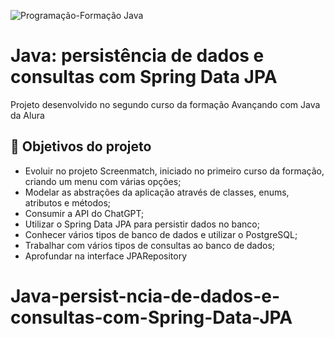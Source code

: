 
![Programação-Formação Java](https://github.com/iasminaraujoc/3355-java-screenmatch-com-jpa/assets/84939115/3c51e000-962d-4dc9-97fc-1d384e2511a2)

# Java: persistência de dados e consultas com Spring Data JPA

Projeto desenvolvido no segundo curso da formação Avançando com Java da Alura


## 🔨 Objetivos do projeto

- Evoluir no projeto Screenmatch, iniciado no primeiro curso da formação, criando um menu com várias opções;
- Modelar as abstrações da aplicação através de classes, enums, atributos e métodos;
- Consumir a API do ChatGPT;
- Utilizar o Spring Data JPA para persistir dados no banco;
- Conhecer vários tipos de banco de dados e utilizar o PostgreSQL;
- Trabalhar com vários tipos de consultas ao banco de dados;
- Aprofundar na interface JPARepository
# Java-persist-ncia-de-dados-e-consultas-com-Spring-Data-JPA
